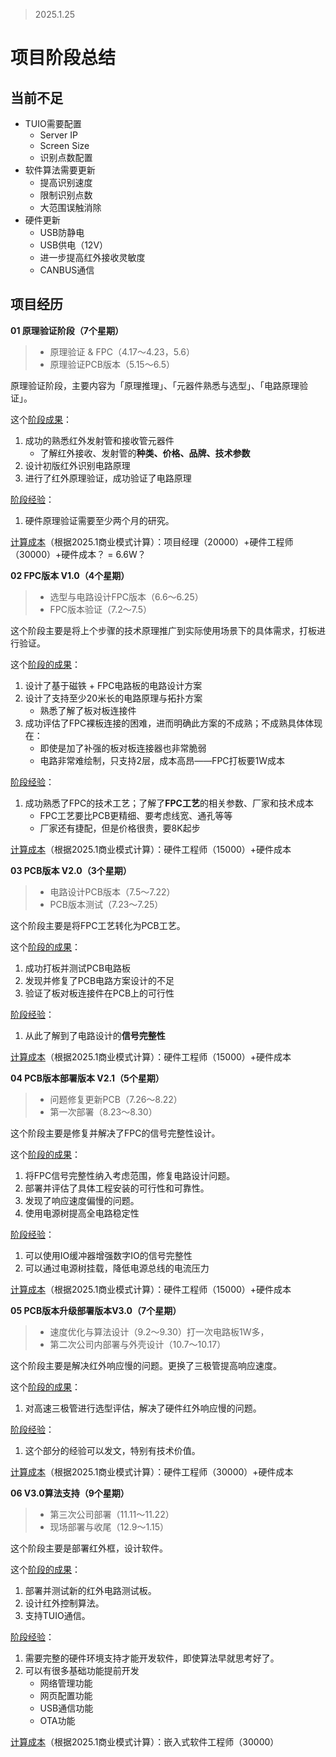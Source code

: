> 2025.1.25

# 项目阶段总结

## 当前不足

- TUIO需要配置
  - Server IP
  - Screen Size
  - 识别点数配置
- 软件算法需要更新
  - 提高识别速度
  - 限制识别点数
  - 大范围误触消除
- 硬件更新
  - USB防静电
  - USB供电（12V）
  - 进一步提高红外接收灵敏度
  - CANBUS通信



## 项目经历

**01 原理验证阶段（7个星期）**

> - 原理验证 & FPC（4.17～4.23，5.6）
> - 原理验证PCB版本（5.15～6.5）

原理验证阶段，主要内容为「原理推理」、「元器件熟悉与选型」、「电路原理验证」。

这个<u>阶段成果</u>：

1. 成功的熟悉红外发射管和接收管元器件
   - 了解红外接收、发射管的**种类、价格、品牌、技术参数**
2. 设计初版红外识别电路原理
3. 进行了红外原理验证，成功验证了电路原理

<u>阶段经验</u>：

1. 硬件原理验证需要至少两个月的研究。

<u>计算成本</u>（根据2025.1商业模式计算）：项目经理（20000）+硬件工程师（30000）+硬件成本？ = 6.6W？



**02 FPC版本 V1.0（4个星期）**

> - 选型与电路设计FPC版本（6.6～6.25）
> - FPC版本验证（7.2～7.5）

这个阶段主要是将上个步骤的技术原理推广到实际使用场景下的具体需求，打板进行验证。

这个<u>阶段的成果</u>：

1. 设计了基于磁铁 + FPC电路板的电路设计方案
2. 设计了支持至少20米长的电路原理与拓扑方案
   - 熟悉了解了板对板连接件
3. 成功评估了FPC裸板连接的困难，进而明确此方案的不成熟；不成熟具体体现在：
   - 即使是加了补强的板对板连接器也非常脆弱
   - 电路非常难绘制，只支持2层，成本高昂——FPC打板要1W成本

<u>阶段经验</u>：

1. 成功熟悉了FPC的技术工艺；了解了**FPC工艺**的相关参数、厂家和技术成本
   - FPC工艺要比PCB更精细、要考虑线宽、通孔等等
   - 厂家还有捷配，但是价格很贵，要8K起步

<u>计算成本</u>（根据2025.1商业模式计算）：硬件工程师（15000）+硬件成本



**03 PCB版本 V2.0（3个星期）**

> - 电路设计PCB版本（7.5～7.22）
> - PCB版本测试（7.23～7.25）

这个阶段主要是将FPC工艺转化为PCB工艺。

这个<u>阶段的成果</u>：

1. 成功打板并测试PCB电路板
2. 发现并修复了PCB电路方案设计的不足
3. 验证了板对板连接件在PCB上的可行性

<u>阶段经验</u>：

1. 从此了解到了电路设计的**信号完整性**

<u>计算成本</u>（根据2025.1商业模式计算）：硬件工程师（15000）+硬件成本



**04 PCB版本部署版本 V2.1（5个星期）**

> - 问题修复更新PCB（7.26～8.22）
> - 第一次部署（8.23～8.30）

这个阶段主要是修复并解决了FPC的信号完整性设计。

这个<u>阶段的成果</u>：

1. 将FPC信号完整性纳入考虑范围，修复电路设计问题。
2. 部署并评估了具体工程安装的可行性和可靠性。
3. 发现了响应速度偏慢的问题。
4. 使用电源树提高全电路稳定性

<u>阶段经验</u>：

1. 可以使用IO缓冲器增强数字IO的信号完整性
2. 可以通过电源树挂载，降低电源总线的电流压力

<u>计算成本</u>（根据2025.1商业模式计算）：硬件工程师（15000）+硬件成本



**05 PCB版本升级部署版本V3.0（7个星期）**

> - 速度优化与算法设计（9.2～9.30）打一次电路板1W多，
> - 第二次公司内部署与外壳设计（10.7～10.17）

这个阶段主要是解决红外响应慢的问题。更换了三极管提高响应速度。

这个<u>阶段的成果</u>：

1. 对高速三极管进行选型评估，解决了硬件红外响应慢的问题。

<u>阶段经验</u>：

1. 这个部分的经验可以发文，特别有技术价值。

<u>计算成本</u>（根据2025.1商业模式计算）：硬件工程师（30000）+硬件成本



**06 V3.0算法支持（9个星期）**

> - 第三次公司部署（11.11～11.22）
> - 现场部署与收尾（12.9～1.15） 

这个阶段主要是部署红外框，设计软件。

这个<u>阶段的成果</u>：

1. 部署并测试新的红外电路测试板。
2. 设计红外控制算法。
3. 支持TUIO通信。

<u>阶段经验</u>：

1. 需要完整的硬件环境支持才能开发软件，即使算法早就思考好了。
2. 可以有很多基础功能提前开发
   - 网络管理功能
   - 网页配置功能
   - USB通信功能
   - OTA功能

<u>计算成本</u>（根据2025.1商业模式计算）：嵌入式软件工程师（30000）